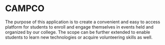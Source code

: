 # CAMPCO

The purpose of this application is to create a convenient and easy to access platform for students to enroll and engage themselves in events held and organized by our college. 
The scope can be further extended to enable students to learn new technologies or acquire volunteering skills as well.

